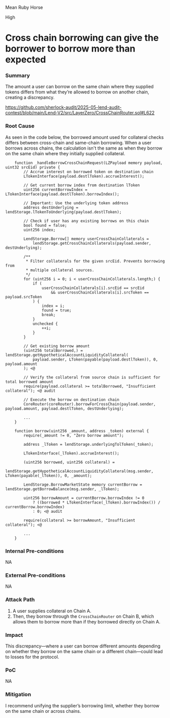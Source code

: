 Mean Ruby Horse

High

# Cross chain borrowing can give the borrower to borrow more than expected

### Summary

The amount a user can borrow on the same chain where they supplied tokens differs from what they’re allowed to borrow on another chain, creating a discrepancy.

https://github.com/sherlock-audit/2025-05-lend-audit-contest/blob/main/Lend-V2/src/LayerZero/CrossChainRouter.sol#L622
### Root Cause

As seen in the code below, the borrowed amount used for collateral checks differs between cross-chain and same-chain borrowing. When a user borrows across chains, the calculation isn't the same as when they borrow on the same chain where they initially supplied collateral.

```solidity
    function _handleBorrowCrossChainRequest(LZPayload memory payload, uint32 srcEid) private {
        // Accrue interest on borrowed token on destination chain
        LTokenInterface(payload.destlToken).accrueInterest();

        // Get current borrow index from destination lToken
        uint256 currentBorrowIndex = LTokenInterface(payload.destlToken).borrowIndex();

        // Important: Use the underlying token address
        address destUnderlying = lendStorage.lTokenToUnderlying(payload.destlToken);

        // Check if user has any existing borrows on this chain
        bool found = false;
        uint256 index;

        LendStorage.Borrow[] memory userCrossChainCollaterals =
            lendStorage.getCrossChainCollaterals(payload.sender, destUnderlying);

        /**
         * Filter collaterals for the given srcEid. Prevents borrowing from
         * multiple collateral sources.
         */
        for (uint256 i = 0; i < userCrossChainCollaterals.length;) {
            if (
                userCrossChainCollaterals[i].srcEid == srcEid
                    && userCrossChainCollaterals[i].srcToken == payload.srcToken
            ) {
                index = i;
                found = true;
                break;
            }
            unchecked {
                ++i;
            }
        }

        // Get existing borrow amount
        (uint256 totalBorrowed,) = lendStorage.getHypotheticalAccountLiquidityCollateral(
            payload.sender, LToken(payable(payload.destlToken)), 0, payload.amount
        ); <@ 

        // Verify the collateral from source chain is sufficient for total borrowed amount
        require(payload.collateral >= totalBorrowed, "Insufficient collateral"); <@ audit

        // Execute the borrow on destination chain
        CoreRouter(coreRouter).borrowForCrossChain(payload.sender, payload.amount, payload.destlToken, destUnderlying);

        ...
    }
```

```solidity
    function borrow(uint256 _amount, address _token) external {
        require(_amount != 0, "Zero borrow amount");

        address _lToken = lendStorage.underlyingTolToken(_token);

        LTokenInterface(_lToken).accrueInterest();

        (uint256 borrowed, uint256 collateral) =
            lendStorage.getHypotheticalAccountLiquidityCollateral(msg.sender, LToken(payable(_lToken)), 0, _amount);

        LendStorage.BorrowMarketState memory currentBorrow = lendStorage.getBorrowBalance(msg.sender, _lToken);

        uint256 borrowAmount = currentBorrow.borrowIndex != 0
            ? ((borrowed * LTokenInterface(_lToken).borrowIndex()) / currentBorrow.borrowIndex)
            : 0; <@ audit

        require(collateral >= borrowAmount, "Insufficient collateral"); <@

        ...
    }
```

### Internal Pre-conditions

NA

### External Pre-conditions

NA

### Attack Path
1. A user supplies collateral on Chain A.
2. Then, they borrow through the `CrossChainRouter` on Chain B, which allows them to borrow more than if they borrowed directly on Chain A.

### Impact

This discrepancy—where a user can borrow different amounts depending on whether they borrow on the same chain or a different chain—could lead to losses for the protocol.

### PoC

NA

### Mitigation

I recommend unifying the supplier’s borrowing limit, whether they borrow on the same chain or across chains.